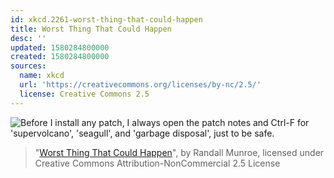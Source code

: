```yaml
---
id: xkcd.2261-worst-thing-that-could-happen
title: Worst Thing That Could Happen
desc: ''
updated: 1580284800000
created: 1580284800000
sources:
  name: xkcd
  url: 'https://creativecommons.org/licenses/by-nc/2.5/'
  license: Creative Commons 2.5
---
```

![Before I install any patch, I always open the patch notes and Ctrl-F for 'supervolcano', 'seagull', and 'garbage disposal', just to be safe.](https://imgs.xkcd.com/comics/worst_thing_that_could_happen.png)
> "[Worst Thing That Could Happen](https://xkcd.com/2261/)", by Randall Munroe, licensed under Creative Commons Attribution-NonCommercial 2.5 License
